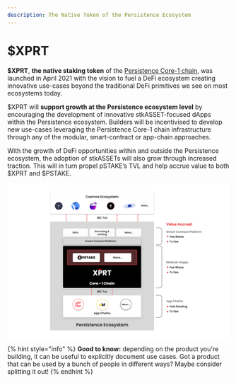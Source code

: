 ```yaml
---
description: The Native Token of the Persistence Ecosystem
---
```


# $XPRT

**$XPRT**, **the native staking token** of the [Persistence Core-1 chain](https://www.mintscan.io/persistence), was launched in April 2021 with the vision to fuel a DeFi ecosystem creating innovative use-cases beyond the traditional DeFi primitives we see on most ecosystems today.

$XPRT will **support growth at the Persistence ecosystem level** by encouraging the development of innovative stkASSET-focused dApps within the Persistence ecosystem. Builders will be incentivised to develop new use-cases leveraging the Persistence Core-1 chain infrastructure through any of the modular, smart-contract or app-chain approaches.

With the growth of DeFi opportunities within and outside the Persistence ecosystem, the adoption of stkASSETs will also grow through increased traction. This will in turn propel pSTAKE’s TVL and help accrue value to both $XPRT and $PSTAKE.

![](<../.gitbook/assets/xprt value (1).png>)

{% hint style="info" %}
**Good to know:** depending on the product you're building, it can be useful to explicitly document use cases. Got a product that can be used by a bunch of people in different ways? Maybe consider splitting it out!
{% endhint %}
